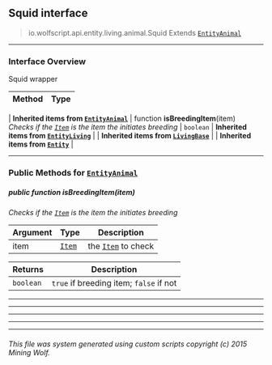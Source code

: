 ## Squid __interface__

>io.wolfscript.api.entity.living.animal.Squid
>Extends [`EntityAnimal`](EntityAnimal.md)

---

### Interface Overview

Squid wrapper

Method | Type   
--- | :--- 
 |
__Inherited items from [`EntityAnimal`](EntityAnimal.md)__ |
 function __isBreedingItem__(item) <br> _Checks if the [`Item`](..\..\..\inventory\Item.md) is the item the initiates breeding_ | `boolean`
 |
__Inherited items from [`EntityLiving`](..\EntityLiving.md)__ |
 |
__Inherited items from [`LivingBase`](..\LivingBase.md)__ |
 |
__Inherited items from [`Entity`](..\..\Entity.md)__ |











---


### Public Methods for [`EntityAnimal`](EntityAnimal.md)

##### <a id='isbreedingitem'></a>public  function __isBreedingItem__(item)

_Checks if the [`Item`](..\..\..\inventory\Item.md) is the item the initiates breeding_

Argument | Type | Description  
--- | --- | --- 
item | [`Item`](..\..\..\inventory\Item.md) | the [`Item`](..\..\..\inventory\Item.md) to check

Returns | Description
--- | --- 
`boolean` | `true` if breeding item; `false` if not


---


---


---


---


---


###### This file was system generated using custom scripts copyright (c) 2015 Mining Wolf.
	

